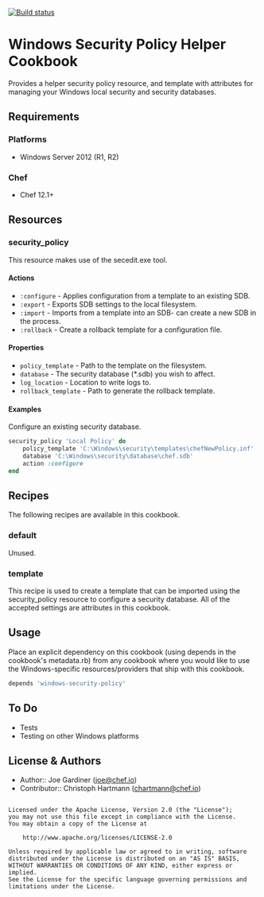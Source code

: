 [![Build status](https://ci.appveyor.com/api/projects/status/mt8mscxucota8ywf/branch/master?svg=true)](https://ci.appveyor.com/project/grdnrio/windows-security-policy/branch/master)

# Windows Security Policy Helper Cookbook

Provides a helper security policy resource, and template with attributes for managing your Windows local security and security databases.

## Requirements

### Platforms

- Windows Server 2012 (R1, R2)

### Chef

- Chef 12.1+

## Resources

### security_policy
This resource makes use of the secedit.exe tool.

#### Actions

- `:configure` - Applies configuration from a template to an existing SDB.
- `:export` - Exports SDB settings to the local filesystem.
- `:import` - Imports from a template into an SDB- can create a new SDB in the process.
- `:rollback` - Create a rollback template for a configuration file.

#### Properties

- `policy_template` - Path to the template on the filesystem.
- `database` - The security database (*.sdb) you wish to affect.
- `log_location` - Location to write logs to.
- `rollback_template` - Path to generate the rollback template.

#### Examples

Configure an existing security database.

```ruby
security_policy 'Local Policy' do
    policy_template 'C:\Windows\security\templates\chefNewPolicy.inf'
    database 'C:\Windows\security\database\chef.sdb'
    action :configure
end
```

## Recipes

The following recipes are available in this cookbook.

### default
Unused.

### template
This recipe is used to create a template that can be imported using the security_policy resource to configure a security database. All of the accepted settings are attributes in this cookbook.



## Usage

Place an explicit dependency on this cookbook (using depends in the cookbook's metadata.rb) from any cookbook where you would like to use the Windows-specific resources/providers that ship with this cookbook.

```ruby
depends 'windows-security-policy'
```
## To Do
- Tests
- Testing on other Windows platforms

## License & Authors

- Author:: Joe Gardiner ([joe@chef.io](mailto:joe@chef.io))
- Contributor:: Christoph Hartmann ([chartmann@chef.io](mailto:chartmann@chef.io))

```text

Licensed under the Apache License, Version 2.0 (the "License");
you may not use this file except in compliance with the License.
You may obtain a copy of the License at

    http://www.apache.org/licenses/LICENSE-2.0

Unless required by applicable law or agreed to in writing, software
distributed under the License is distributed on an "AS IS" BASIS,
WITHOUT WARRANTIES OR CONDITIONS OF ANY KIND, either express or implied.
See the License for the specific language governing permissions and
limitations under the License.
```
